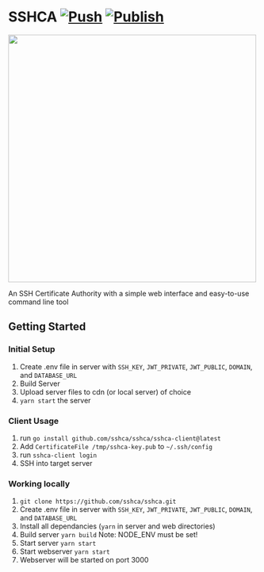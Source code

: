 # SSHCA [![Push](https://github.com/lavalleeale/sshca/actions/workflows/push.yml/badge.svg)](https://github.com/lavalleeale/sshca/actions/workflows/push.yml) [![Publish](https://github.com/lavalleeale/sshca/actions/workflows/publish.yml/badge.svg)](https://github.com/lavalleeale/sshca/actions/workflows/publish.yml)

<img src="https://github.com/sshca/sshca/blob/master/preview.png?raw=true" width="500" />

An SSH Certificate Authority with a simple web interface and easy-to-use command line tool

## Getting Started

### Initial Setup

1. Create .env file in server with `SSH_KEY`, `JWT_PRIVATE`, `JWT_PUBLIC`, `DOMAIN`, and `DATABASE_URL`
2. Build Server
3. Upload server files to cdn (or local server) of choice
4. `yarn start` the server

### Client Usage

1. run `go install github.com/sshca/sshca/sshca-client@latest`
2. Add `CertificateFile /tmp/sshca-key.pub` to `~/.ssh/config`
3. run `sshca-client login`
4. SSH into target server

### Working locally

1. `git clone https://github.com/sshca/sshca.git`
2. Create .env file in server with `SSH_KEY`, `JWT_PRIVATE`, `JWT_PUBLIC`, `DOMAIN`, and `DATABASE_URL`
3. Install all dependancies (`yarn` in server and web directories)
4. Build server `yarn build` Note: NODE_ENV must be set!
5. Start server `yarn start`
6. Start webserver `yarn start`
7. Webserver will be started on port 3000

